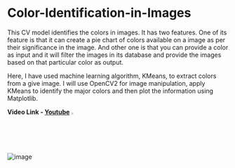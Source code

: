 # Color-Identification-in-Images
This CV model identifies the colors in images.
It has two features. One of its feature is that it can create a pie chart of colors available on a image as per their significance in the image. And other one is that you can provide a color as input and it will filter the images in its database and provide the images based on that particular color as output.

Here, I have used machine learning algorithm, KMeans, to extract colors from a give image. I will use OpenCV2 for image manipulation, apply KMeans to identify the major colors and then plot the information using Matplotlib.

**Video Link - [Youtube](https://www.youtube.com/watch?v=bYJ34pHYDyY)** <img src="https://github.com/Garvitkul/Garvitkul/assets/83578615/27c1eba6-9656-4b74-865b-936042607c62" width="2%">

![image](https://github.com/Garvitkul/Color-Identification-in-Images-using-CV/assets/83578615/72296927-4ba0-456f-8660-e07fb47b6023)


